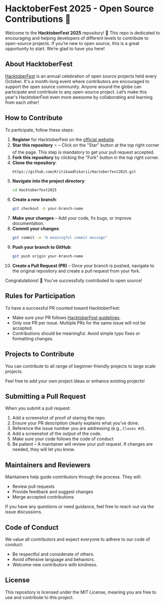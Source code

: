 # HacktoberFest 2025 - Open Source Contributions 🎉

Welcome to the **HacktoberFest 2025** repository! 🎃 This repo is dedicated to encouraging and helping developers of different levels to contribute to open-source projects. If you’re new to open source, this is a great opportunity to start. We’re glad to have you here!


## About HacktoberFest

[HacktoberFest](https://hacktoberfest.com) is an annual celebration of open source projects held every October. It's a month-long event where contributors are encouraged to support the open source community. Anyone around the globe can participate and contribute to any open-source project. Let’s make this year's HacktoberFest even more awesome by collaborating and learning from each other!

## How to Contribute

To participate, follow these steps:
1. **Register** for HacktoberFest on the [official website](https://hacktoberfest.com).
2. **Star this repository** ⭐ – Click on the "Star" button at the top right corner of the page. This step is mandatory to get your pull request accepted.
3. **Fork this repository** by clicking the "Fork" button in the top right corner.
4. **Clone the repository**:
   ```bash
   https://github.com/Kritikaadhikarii/Hactoberfest2025.git
   ```
5. **Navigate into the project directory**:
   ```bash
   cd Hacktoberfest2025
   ```
6. **Create a new branch**:
   ```bash
   git checkout -b your-branch-name
   ```
7. **Make your changes** – Add your code, fix bugs, or improve documentation.
8. **Commit your changes**:
   ```bash
   git commit -m "A meaningful commit message"
   ```
9. **Push your branch to GitHub**:
   ```bash
   git push origin your-branch-name
   ```
10. **Create a Pull Request (PR)** – Once your branch is pushed, navigate to the original repository and create a pull request from your fork.

Congratulations! 🎉 You’ve successfully contributed to open source!

## Rules for Participation

To have a successful PR counted toward HacktoberFest:
- Make sure your PR follows [HacktoberFest guidelines](https://hacktoberfest.com/participation/).
- Only one PR per issue. Multiple PRs for the same issue will not be accepted.
- Contributions should be meaningful. Avoid simple typo fixes or formatting changes.

## Projects to Contribute

You can contribute to all range of beginner-friendly projects to large scale projects.

Feel free to add your own project ideas or enhance existing projects!

## Submitting a Pull Request

When you submit a pull request:
1. Add a screenshot of proof of staring the repo.
2. Ensure your PR description clearly explains what you’ve done.
3. Reference the issue number you are addressing (e.g., `Closes #3`).
4. Add a screenshot of the output of the code.
5. Make sure your code follows the code of conduct
6. Be patient – A maintainer will review your pull request. If changes are needed, they will let you know.

## Maintainers and Reviewers

Maintainers help guide contributors through the process. They will:
- Review pull requests
- Provide feedback and suggest changes
- Merge accepted contributions

If you have any questions or need guidance, feel free to reach out via the issue discussions.

## Code of Conduct

We value all contributors and expect everyone to adhere to our code of conduct: 
- Be respectful and considerate of others.
- Avoid offensive language and behaviors.
- Welcome new contributors with kindness.

## License

This repository is licensed under the MIT License, meaning you are free to use and contribute to this project.
